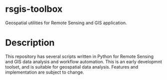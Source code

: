 # rsgis-toolbox

Geospatial utilities for Remote Sensing and GIS application.

# Description

This repository has several scripts written in Python for Remote Sensing and GIS data analysis and workflow automation. This is an early developmnt toolset, and is suitable for geospatial data analysis. Features and implementation are subject to change.
